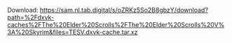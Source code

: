 Download: https://sam.nl.tab.digital/s/oZRKz5So2B8gbzY/download?path=%2Fdxvk-caches%2FThe%20Elder%20Scrolls%2FThe%20Elder%20Scrolls%20V%3A%20Skyrim&files=TESV.dxvk-cache.tar.xz
